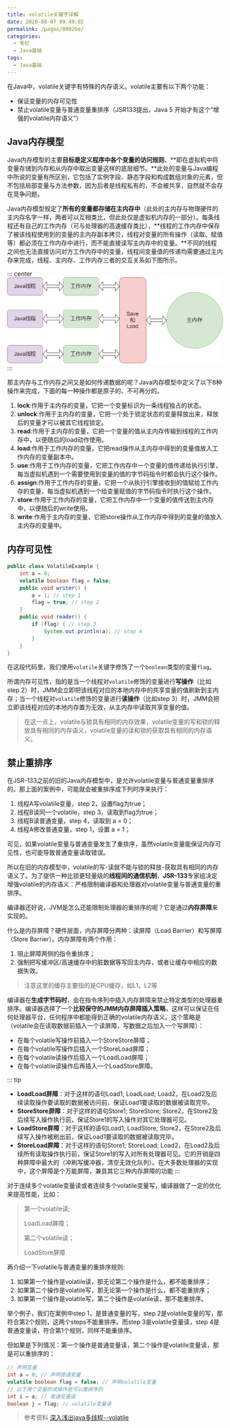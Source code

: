 ```yaml
---
title: volatile关键字详解
date: 2020-08-07 09:49:02
permalink: /pages/8992be/
categories: 
  - 专栏
  - Java基础
tags: 
  - Java基础
---
```


在Java中，volatile关键字有特殊的内存语义。volatile主要有以下两个功能：
  - 保证变量的内存可见性
  - 禁止volatile变量与普通变量重排序（JSR133提出，Java 5 开始才有这个“增强的volatile内存语义”）

<!-- more -->

## Java内存模型

Java内存模型的主要**目标是定义程序中各个变量的访问规则**，**即在虚拟机中将变量存储到内存和从内存中取出变量这样的底层细节。**此处的变量与Java编程中所说的变量有所区别，它包括了实例字段、静态字段和构成数组对象的元素，但不包括局部变量与方法参数，因为后者是线程私有的，不会被共享，自然就不会存在竞争问题。

Java内存模型规定了**所有的变量都存储在主内存中**（此处的主内存与物理硬件的主内存名字一样，两者可以互相类比，但此处仅是虚拟机内存的一部分）。每条线程还有自己的工作内存（可与处理器的高速缓存类比），**线程的工作内存中保存了被该线程使用到的变量的主内存副本拷贝，线程对变量的所有操作（读取、赋值等）都必须在工作内存中进行，而不能直接读写主内存中的变量。**不同的线程之间也无法直接访问对方工作内存中的变量，线程间变量值的传递均需要通过主内存来完成，线程、主内存、工作内存三者的交互关系如下图所示。

::: center
![](/img/volatile.png)
:::

那主内存与工作内存之间又是如何传递数据的呢？Java内存模型中定义了以下8种操作来完成，下面的每一种操作都是原子的、不可再分的。

1. **lock**:作用于主内存的变量，它把一个变量标识为一条线程独占的状态。
2. **unlock**:作用于主内存的变量，它把一个处于锁定状态的变量释放出来，释放后的变量才可以被其它线程锁定。
3. **read**:作用于主内存的变量，它把一个变量的值从主内存传输到线程的工作内存中，以便随后的load动作使用。
4. **load**:作用于工作内存的变量，它把read操作从主内存中得到的变量值放入工作内存的变量副本中。
5. **use**:作用于工作内存的变量，它把工作内存中一个变量的值传递给执行引擎，每当虚拟机遇到一个需要使用到变量的值的字节码指令时都会执行这个操作。
6. **assign**:作用于工作内存的变量，它把一个从执行引擎接收到的值赋给工作内存的变量，每当虚拟机遇到一个给变量赋值的字节码指令时执行这个操作。
7. **store**:作用于工作内存的变量，它把工作内存中一个变量的值传送到主内存中，以便随后的write使用。
8. **write**:作用于主内存的变量，它把store操作从工作内存中得到的变量的值放入主内存的变量中。

## 内存可见性

```java
public class VolatileExample {    
    int a = 0;    
    volatile boolean flag = false;
    public void writer() {        
        a = 1; // step 1        
        flag = true; // step 2    
    }
    public void reader() {        
        if (flag) { // step 3            
            System.out.println(a); // step 4        
        }    
    }
}
```

在这段代码里，我们使用`volatile`关键字修饰了一个`boolean`类型的变量`flag`。

所谓内存可见性，指的是当一个线程对`volatile`修饰的变量进行**写操作**（比如step 2）时，JMM会立即把该线程对应的本地内存中的共享变量的值刷新到主内存；当一个线程对`volatile`修饰的变量进行**读操作**（比如step 3）时，JMM会把立即该线程对应的本地内存置为无效，从主内存中读取共享变量的值。

> 在这一点上，volatile与锁具有相同的内存效果，volatile变量的写和锁的释放具有相同的内存语义，volatile变量的读和锁的获取具有相同的内存语义。

## **禁止重排序**

在JSR-133之前的旧的Java内存模型中，是允许volatile变量与普通变量重排序的。那上面的案例中，可能就会被重排序成下列时序来执行：

1. 线程A写volatile变量，step 2，设置flag为true；
2. 线程B读同一个volatile，step 3，读取到flag为true；
3. 线程B读普通变量，step 4，读取到 a = 0；
4. 线程A修改普通变量，step 1，设置 a = 1；

可见，如果volatile变量与普通变量发生了重排序，虽然volatile变量能保证内存可见性，也可能导致普通变量读取错误。

所以在旧的内存模型中，volatile的写-读就不能与锁的释放-获取具有相同的内存语义了。为了提供一种比锁更轻量级的**线程间的通信机制**，**JSR-133**专家组决定增强volatile的内存语义：严格限制编译器和处理器对volatile变量与普通变量的重排序。

编译器还好说，JVM是怎么还能限制处理器的重排序的呢？它是通过**内存屏障**来实现的。

什么是内存屏障？硬件层面，内存屏障分两种：读屏障（Load Barrier）和写屏障（Store Barrier）。内存屏障有两个作用：

1. 阻止屏障两侧的指令重排序；
2. 强制把写缓冲区/高速缓存中的脏数据等写回主内存，或者让缓存中相应的数据失效。

> 注意这里的缓存主要指的是CPU缓存，如L1，L2等

编译器在**生成字节码时**，会在指令序列中插入内存屏障来禁止特定类型的处理器重排序。编译器选择了一个**比较保守的JMM内存屏障插入策略**，这样可以保证在任何处理器平台，任何程序中都能得到正确的volatile内存语义。这个策略是（volatile会在读取数据前插入一个读屏障，写数据之后加入一个写屏障）：

- 在每个volatile写操作前插入一个StoreStore屏障；
- 在每个volatile写操作后插入一个StoreLoad屏障；
- 在每个volatile读操作后插入一个LoadLoad屏障；
- 在每个volatile读操作后再插入一个LoadStore屏障。

::: tip
 - **LoadLoad屏障**：对于这样的语句Load1; LoadLoad; Load2，在Load2及后续读取操作要读取的数据被访问前，保证Load1要读取的数据被读取完毕。 
 - **StoreStore屏障**：对于这样的语句Store1; StoreStore; Store2，在Store2及后续写入操作执行前，保证Store1的写入操作对其它处理器可见。 
 - **LoadStore屏障**：对于这样的语句Load1; LoadStore; Store2，在Store2及后续写入操作被刷出前，保证Load1要读取的数据被读取完毕。 
 - **StoreLoad屏障**：对于这样的语句Store1; StoreLoad; Load2，在Load2及后续所有读取操作执行前，保证Store1的写入对所有处理器可见。它的开销是四种屏障中最大的（冲刷写缓冲器，清空无效化队列）。在大多数处理器的实现中，这个屏障是个万能屏障，兼具其它三种内存屏障的功能
:::

对于连续多个volatile变量读或者连续多个volatile变量写，编译器做了一定的优化来提高性能，比如：

> 第一个volatile读;
>
> LoadLoad屏障；
>
> 第二个volatile读；
>
> LoadStore屏障

再介绍一下volatile与普通变量的重排序规则:

1. 如果第一个操作是volatile读，那无论第二个操作是什么，都不能重排序；
2. 如果第二个操作是volatile写，那无论第一个操作是什么，都不能重排序；
3. 如果第一个操作是volatile写，第二个操作是volatile读，那不能重排序。

举个例子，我们在案例中step 1，是普通变量的写，step 2是volatile变量的写，那符合第2个规则，这两个steps不能重排序。而step 3是volatile变量读，step 4是普通变量读，符合第1个规则，同样不能重排序。

但如果是下列情况：第一个操作是普通变量读，第二个操作是volatile变量读，那是可以重排序的：



```java
// 声明变量
int a = 0; // 声明普通变量
volatile boolean flag = false; // 声明volatile变量
// 以下两个变量的读操作是可以重排序的
int i = a; // 普通变量读
boolean j = flag; // volatile变量读
```

> 参考资料 <a href="https://redspider.gitbook.io/concurrent/di-er-pian-yuan-li-pian/8#8-2-1-nei-cun-ke-jian-xing">深入浅出java多线程--volatile</a>